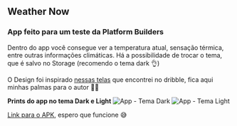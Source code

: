 ## Weather Now

### App feito para um teste da Platform Builders

Dentro do app você consegue ver a temperatura atual, sensação térmica, entre outras informações climáticas. Há a possibilidade de trocar o tema, que é salvo no Storage (recomendo o tema dark 👌)

O Design foi inspirado [nessas telas](https://dribbble.com/shots/6932038-Mobile-application-Weather-Forecast/attachments) que encontrei no dribble, fica aqui minhas palmas para o autor 👏👏

**Prints do app no tema Dark e Light**
![App - Tema Dark](https://user-images.githubusercontent.com/37676399/87742754-c4a33c80-c7bd-11ea-9e27-5e4f183e2bbf.png) ![App - Tema Light](https://user-images.githubusercontent.com/37676399/87742795-da186680-c7bd-11ea-917e-887f6f9208fe.png)

[Link para o APK](https://drive.google.com/file/d/1wIEzuOfFIE9EZztM1Pzs6wrwlhguaApg/view?usp=sharing), espero que funcione 😅
